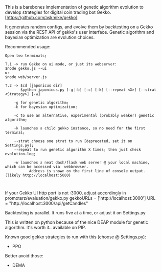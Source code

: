 This is a barebones implementation of genetic algorithm evolution to develop strategies for digital coin trading bot Gekko. [https://github.com/askmike/gekko]

It generates random configs, and evolve them by backtesting on a Gekko session via the REST API of gekko's user interface. Genetic algorithm and bayesian optimization are evolution choices.

Recommended usage:
```
Open two terminals;

T.1 -> run Gekko on ui mode, or just its webserver:
$node gekko.js --ui
or
$node web/server.js

T.2 -> $cd [japonicus dir]
       $python japonicus.py [-g|-b] [-c] [-k] [--repeat <X>] [--strat <Strategy>] [-w]
       
    -g for genetic algorithm;
    -b for bayesian optimization;

    -c to use an alternative, experimental (probably weaker) genetic algorithm;
    
    -k launches a child gekko instance, so no need for the first terminal;
    
    --strat choose one strat to run [deprecated, set it on Settings.py];
    --repeat to run genetic algorithm X times; then just check evolution.log;
    
    -w launches a neat dash/flask web server @ your local machine, which can be accessed via  webbrowser. 
           Address is shown on the first line of console output. (likely http://localhost:5000)
       
    
```
If your Gekko UI http port is not :3000, adjust accordingly in 
promoterz/evaluation/gekko.py
    gekkoURLs = ['http://localhost:3000']
    URL = "http://localhost:3000/api/getCandles"

Backtesting is parallel. It runs five at a time, or adjust it on Settings.py

This is written on python because of the nice DEAP module for genetic algorithm. It's worth it.. available on PIP.


Known good gekko strategies to run with this (choose @ Settings.py):
 - PPO
 
Better avoid those:
- DEMA
